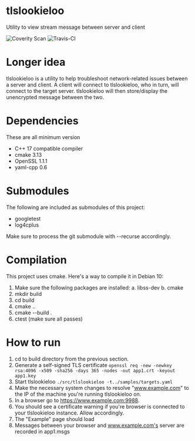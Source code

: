 # tlslookieloo
Utility to view stream message between server and client

![Coverity Scan](https://img.shields.io/coverity/scan/18672)
![Travis-CI](https://img.shields.io/travis/com/keithmendozasr/tlslookieloo)

# Longer idea
tlslookieloo is a utility to help troubleshoot network-related issues between a server and client. A client will connect to tlslookieloo, who in turn, will connect to the target server. tlslookieloo will then store/display the unencrypted message between the two.

# Dependencies
These are all minimum version

* C++ 17 compatible compiler
* cmake 3.13
* OpenSSL 1.1.1
* yaml-cpp 0.6

# Submodules
The following are included as submodules of this project:
* googletest
* log4cplus

Make sure to process the git submodule with --recurse accordingly.

# Compilation

This project uses cmake. Here's a way to compile it in Debian 10:
1. Make sure the following packages are installed:
	a. libss-dev
	b. cmake
2. mkdir build
3. cd build
4. cmake ..
5. cmake --build .
6. ctest (make sure all passes)

# How to run
1. cd to build directory from the previous section.
2. Generate a self-signed TLS certificate `openssl req -new -newkey rsa:4096 -x509 -sha256 -days 365 -nodes -out app1.crt -keyout app1.key`
3. Start tlslookieloo ```./src/tlslookieloo -t../samples/targets.yaml```  
4. Make the necessary system changes to resolve "www.example.com" to the IP of the machine you're running tlslookieloo on.
5. In a browser go to https://www.example.com:9988.
6. You should see a certificate warning if you're browser is connected to your tlslookieloo instance. Allow accordingly.
7. The "Example" page should load
8. Messages between your browser and www.example.com's server are recorded in app1.msgs
